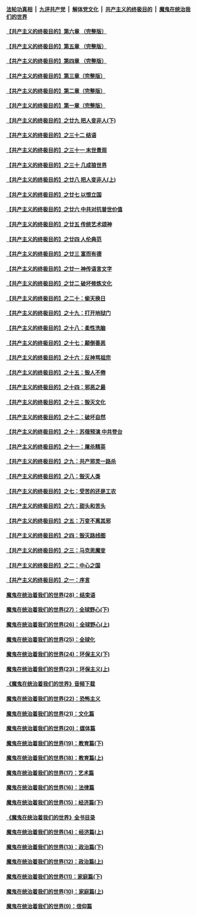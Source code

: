 ####  [法轮功真相](../../../../basic/blob/master/README.md?t=06282331) &nbsp;|&nbsp; [九评共产党](../../../../9ping.md/blob/master/README.md?t=06282331) &nbsp;|&nbsp; [解体党文化](../../../../jtdwh.md/blob/master/README.md?t=06282331)  &nbsp;|&nbsp; [共产主义的终极目的](../../../../gczydzjmd.md/blob/master/README.md?t=06282331) &nbsp;|&nbsp; [魔鬼在统治我们的世界](../../../../mgztzwmdsj.md/blob/master/README.md?t=06282331) 

#### [【共产主义的终极目的】第六章 （完整版）](../pages/nsc422/n11428913.md?t=06282331) 

#### [【共产主义的终极目的】第五章 （完整版）](../pages/nsc422/n11428912.md?t=06282331) 

#### [【共产主义的终极目的】第四章 （完整版）](../pages/nsc422/n11428907.md?t=06282331) 

#### [【共产主义的终极目的】第三章（完整版）](../pages/nsc422/n11428848.md?t=06282331) 

#### [【共产主义的终极目的】第二章（完整版）](../pages/nsc422/n11428831.md?t=06282331) 

#### [【共产主义的终极目的】第一章（完整版）](../pages/nsc422/n11417651.md?t=06282331) 

#### [【共产主义的终极目的】之廿九 把人变非人(下)](../pages/nsc422/n11344140.md?t=06282331) 

#### [【共产主义的终极目的】之三十二 结语](../pages/nsc422/n11360535.md?t=06282331) 

#### [【共产主义的终极目的】之三十一 末世景观](../pages/nsc422/n11351129.md?t=06282331) 

#### [【共产主义的终极目的】之三十 几成狼世界](../pages/nsc422/n11348280.md?t=06282331) 

#### [【共产主义的终极目的】之廿八 把人变非人(上)](../pages/nsc422/n11340492.md?t=06282331) 

#### [【共产主义的终极目的】之廿七 以恨立国](../pages/nsc422/n11336944.md?t=06282331) 

#### [【共产主义的终极目的】之廿六 中共对抗普世价值](../pages/nsc422/n11324785.md?t=06282331) 

#### [【共产主义的终极目的】之廿五 传统艺术颂神](../pages/nsc422/n11296396.md?t=06282331) 

#### [【共产主义的终极目的】之廿四 人伦典范](../pages/nsc422/n11296397.md?t=06282331) 

#### [【共产主义的终极目的】之廿三 富而有德](../pages/nsc422/n11283598.md?t=06282331) 

#### [【共产主义的终极目的】之廿一 神传语言文字](../pages/nsc422/n11263265.md?t=06282331) 

#### [【共产主义的终极目的】之廿二 破坏修炼文化](../pages/nsc422/n11245728.md?t=06282331) 

#### [【共产主义的终极目的】之二十：偷天换日](../pages/nsc422/n11238846.md?t=06282331) 

#### [【共产主义的终极目的】之十九：打开地狱门](../pages/nsc422/n11206376.md?t=06282331) 

#### [【共产主义的终极目的】之十八：柔性洗脑](../pages/nsc422/n11199994.md?t=06282331) 

#### [【共产主义的终极目的】之十七：颠倒善恶](../pages/nsc422/n11179782.md?t=06282331) 

#### [【共产主义的终极目的】之十六：反神骂祖宗](../pages/nsc422/n11166798.md?t=06282331) 

#### [【共产主义的终极目的】之十五：毁人不倦](../pages/nsc422/n11166792.md?t=06282331) 

#### [【共产主义的终极目的】之十四：邪恶之最](../pages/nsc422/n11150249.md?t=06282331) 

#### [【共产主义的终极目的】之十三：毁灭文化](../pages/nsc422/n11135227.md?t=06282331) 

#### [【共产主义的终极目的】之十二：破坏自然](../pages/nsc422/n11135214.md?t=06282331) 

#### [【共产主义的终极目的】之十：苏俄预演 中共登台](../pages/nsc422/n11118424.md?t=06282331) 

#### [【共产主义的终极目的】之十一：屠杀精英](../pages/nsc422/n11118442.md?t=06282331) 

#### [【共产主义的终极目的】之九：共产邪灵一路杀](../pages/nsc422/n11114139.md?t=06282331) 

#### [【共产主义的终极目的】之八：毁灭人类](../pages/nsc422/n11108503.md?t=06282331) 

#### [【共产主义的终极目的】之七：受苦的还是工农](../pages/nsc422/n11101809.md?t=06282331) 

#### [【共产主义的终极目的】之六：甜头和苦头](../pages/nsc422/n11096971.md?t=06282331) 

#### [【共产主义的终极目的】之五：万变不离其邪](../pages/nsc422/n11091285.md?t=06282331) 

#### [【共产主义的终极目的】之四：毁灭路线图](../pages/nsc422/n11086284.md?t=06282331) 

#### [【共产主义的终极目的】之三：马克思魔变](../pages/nsc422/n11061941.md?t=06282331) 

#### [【共产主义的终极目的】之二：中心之国](../pages/nsc422/n11047728.md?t=06282331) 

#### [【共产主义的终极目的】之一：序言](../pages/nsc422/n11086077.md?t=06282331) 

#### [魔鬼在统治着我们的世界(28)：结束语](../pages/nsc422/n10936246.md?t=06282331) 

#### [魔鬼在统治着我们的世界(27)：全球野心(下)](../pages/nsc422/n10928319.md?t=06282331) 

#### [魔鬼在统治着我们的世界(26)：全球野心(上)](../pages/nsc422/n10900318.md?t=06282331) 

#### [魔鬼在统治着我们的世界(25)：全球化](../pages/nsc422/n10788205.md?t=06282331) 

#### [魔鬼在统治着我们的世界(24)：环保主义(下)](../pages/nsc422/n10695307.md?t=06282331) 

#### [魔鬼在统治着我们的世界(23)：环保主义(上)](../pages/nsc422/n10688613.md?t=06282331) 

#### [《魔鬼在统治着我们的世界》音频下载](../pages/nsc422/n10635553.md?t=06282331) 

#### [魔鬼在统治着我们的世界(22)：恐怖主义](../pages/nsc422/n10614727.md?t=06282331) 

#### [魔鬼在统治着我们的世界(21)：文化篇](../pages/nsc422/n10597706.md?t=06282331) 

#### [魔鬼在统治着我们的世界(20)：媒体篇](../pages/nsc422/n10586579.md?t=06282331) 

#### [魔鬼在统治着我们的世界(19)：教育篇(下)](../pages/nsc422/n10564808.md?t=06282331) 

#### [魔鬼在统治着我们的世界(18)：教育篇(上)](../pages/nsc422/n10526970.md?t=06282331) 

#### [魔鬼在统治着我们的世界(17)：艺术篇](../pages/nsc422/n10499093.md?t=06282331) 

#### [魔鬼在统治着我们的世界(16)：法律篇](../pages/nsc422/n10485969.md?t=06282331) 

#### [魔鬼在统治着我们的世界(15)：经济篇(下)](../pages/nsc422/n10469975.md?t=06282331) 

#### [《魔鬼在统治着我们的世界》全书目录](../pages/nsc422/n10464261.md?t=06282331) 

#### [魔鬼在统治着我们的世界(14)：经济篇(上)](../pages/nsc422/n10457370.md?t=06282331) 

#### [魔鬼在统治着我们的世界(13)：政治篇(下)](../pages/nsc422/n10448270.md?t=06282331) 

#### [魔鬼在统治着我们的世界(12)：政治篇(上)](../pages/nsc422/n10444576.md?t=06282331) 

#### [魔鬼在统治着我们的世界(11)：家庭篇(下)](../pages/nsc422/n10440961.md?t=06282331) 

#### [魔鬼在统治着我们的世界(10)：家庭篇(上)](../pages/nsc422/n10435448.md?t=06282331) 

#### [魔鬼在统治着我们的世界(9)：信仰篇](../pages/nsc422/n10432159.md?t=06282331) 

